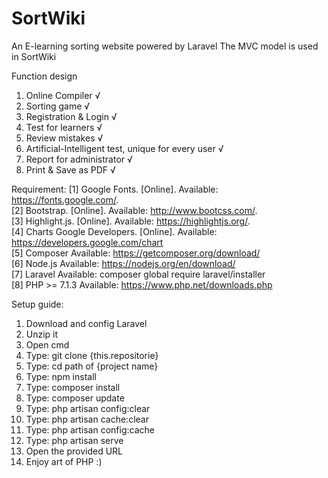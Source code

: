 # SortWiki
An E-learning sorting website powered by Laravel
The MVC model is used in SortWiki

Function design
1. Online Compiler √
2. Sorting game √
3. Registration & Login √
4. Test for learners √
5. Review mistakes √
6. Artificial-Intelligent test, unique for every user √
7. Report for administrator √
8. Print & Save as PDF √

Requirement:
[1] Google Fonts. [Online]. Available: https://fonts.google.com/.   
[2] Bootstrap. [Online]. Available: http://www.bootcss.com/.   
[3] Highlight.js. [Online]. Available: https://highlightjs.org/.   
[4] Charts Google Developers. [Online]. Available: https://developers.google.com/chart   
[5] Composer Available: https://getcomposer.org/download/   
[6] Node.js Available: https://nodejs.org/en/download/   
[7] Laravel Available: composer global require laravel/installer   
[8] PHP >= 7.1.3 Available: https://www.php.net/downloads.php   

Setup guide:
1.	Download and config Laravel
2.	Unzip it
3.  Open cmd 
4.	Type: git clone {this.repositorie}
5.	Type: cd path of {project name}
6.	Type: npm install
7.	Type: composer install
8.	Type: composer update
9.	Type: php artisan config:clear
10.	Type: php artisan cache:clear
11.	Type: php artisan config:cache
12. Type: php artisan serve
13.	Open the provided URL
14. Enjoy art of PHP :)
